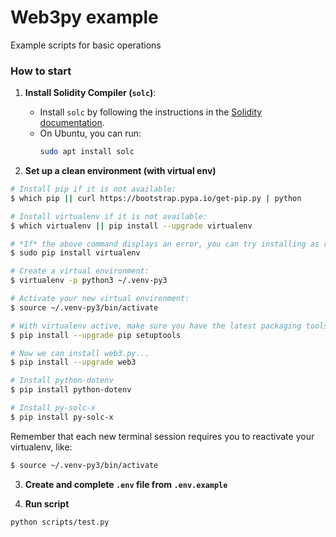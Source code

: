# Web3py example
Example scripts for basic operations

### How to start
1. **Install Solidity Compiler (`solc`)**:
    - Install `solc` by following the instructions in the [Solidity documentation](https://docs.soliditylang.org/en/latest/installing-solidity.html).
    - On Ubuntu, you can run:
      ```sh
      sudo apt install solc
      ```

2. **Set up a clean environment (with virtual env)**

```bash
# Install pip if it is not available:
$ which pip || curl https://bootstrap.pypa.io/get-pip.py | python

# Install virtualenv if it is not available:
$ which virtualenv || pip install --upgrade virtualenv

# *If* the above command displays an error, you can try installing as root:
$ sudo pip install virtualenv

# Create a virtual environment:
$ virtualenv -p python3 ~/.venv-py3

# Activate your new virtual environment:
$ source ~/.venv-py3/bin/activate

# With virtualenv active, make sure you have the latest packaging tools
$ pip install --upgrade pip setuptools

# Now we can install web3.py...
$ pip install --upgrade web3

# Install python-dotenv
$ pip install python-dotenv

# Install py-solc-x
$ pip install py-solc-x
```

Remember that each new terminal session requires you to reactivate your virtualenv, like: 
```bash
$ source ~/.venv-py3/bin/activate
```

3. **Create and complete `.env` file from `.env.example`**

4. **Run script**
```bash
python scripts/test.py
```
